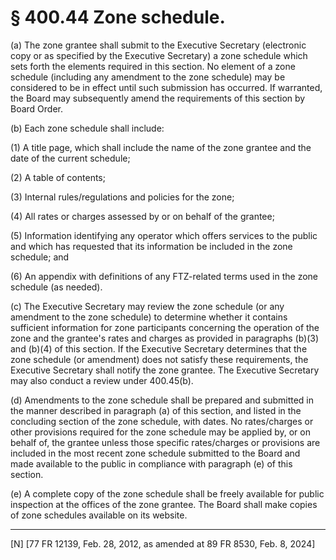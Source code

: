 # § 400.44   Zone schedule.

(a) The zone grantee shall submit to the Executive Secretary (electronic copy or as specified by the Executive Secretary) a zone schedule which sets forth the elements required in this section. No element of a zone schedule (including any amendment to the zone schedule) may be considered to be in effect until such submission has occurred. If warranted, the Board may subsequently amend the requirements of this section by Board Order.


(b) Each zone schedule shall include:


(1) A title page, which shall include the name of the zone grantee and the date of the current schedule;


(2) A table of contents;


(3) Internal rules/regulations and policies for the zone;


(4) All rates or charges assessed by or on behalf of the grantee;


(5) Information identifying any operator which offers services to the public and which has requested that its information be included in the zone schedule; and


(6) An appendix with definitions of any FTZ-related terms used in the zone schedule (as needed).


(c) The Executive Secretary may review the zone schedule (or any amendment to the zone schedule) to determine whether it contains sufficient information for zone participants concerning the operation of the zone and the grantee's rates and charges as provided in paragraphs (b)(3) and (b)(4) of this section. If the Executive Secretary determines that the zone schedule (or amendment) does not satisfy these requirements, the Executive Secretary shall notify the zone grantee. The Executive Secretary may also conduct a review under 400.45(b).


(d) Amendments to the zone schedule shall be prepared and submitted in the manner described in paragraph (a) of this section, and listed in the concluding section of the zone schedule, with dates. No rates/charges or other provisions required for the zone schedule may be applied by, or on behalf of, the grantee unless those specific rates/charges or provisions are included in the most recent zone schedule submitted to the Board and made available to the public in compliance with paragraph (e) of this section.


(e) A complete copy of the zone schedule shall be freely available for public inspection at the offices of the zone grantee. The Board shall make copies of zone schedules available on its website.



---

[N] [77 FR 12139, Feb. 28, 2012, as amended at 89 FR 8530, Feb. 8, 2024]





